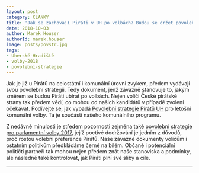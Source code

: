 ```yaml
---
layout: post
category: CLANKY
title: 'Jak se zachovají Piráti v UH po volbách? Budou se držet povolební strategie'
date: 2018-10-03
author: Marek Houser
authorId: marek.houser
image: posts/povstr.jpg
tags: 
- Uherské-Hradiště
- volby-2018
- povolební-strategie
---
```

Jak je již u Pirátů na celostátní i komunální úrovni zvykem, předem vydávají svou povolební strategii. Tedy dokument, jenž závazně stanovuje to, jakým směrem se budou Piráti ubírat po volbách. Nejen voliči České pirátské strany tak předem vědí, co mohou od našich kandidátů v případě zvolení očekávat. Podívejte se, jak vypadá <a href="https://docs.google.com/document/d/16WVxqEkfuTDveQs3RuLnEsL6IS3sTWj9v7EJDZvRU0E/" target="_blank">Povolební strategie Pirátů UH</a>  pro letošní komunální volby. Ta je součástí našeho komunálního programu.

Z nedávné minulosti je středem pozornosti zejména také <a href="https://www.pirati.cz/program/psp2017/povolebni-strategie/" target="_blank">povolební strategie pro parlamentní volby 2017</a>, jejíž poctivé dodržování je jedním z důvodů, proč rostou volební preference Pirátů. Naše závazné dokumenty voličům i ostatním politikům předkládáme černé na bílém. Občané i potenciální političtí partneři tak mohou nejen předem znát naše stanoviska a podmínky, ale následně také kontrolovat, jak Piráti plní své sliby a cíle.

- - -
